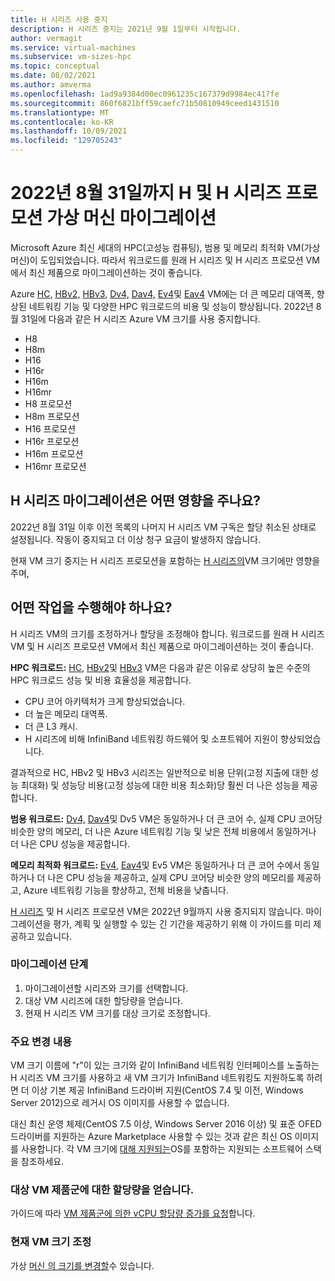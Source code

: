 ```yaml
---
title: H 시리즈 사용 중지
description: H 시리즈 중지는 2021년 9월 1일부터 시작됩니다.
author: vermagit
ms.service: virtual-machines
ms.subservice: vm-sizes-hpc
ms.topic: conceptual
ms.date: 08/02/2021
ms.author: amverma
ms.openlocfilehash: 1ad9a9384d00ec0961235c167379d9984ec417fe
ms.sourcegitcommit: 860f6821bff59caefc71b50810949ceed1431510
ms.translationtype: MT
ms.contentlocale: ko-KR
ms.lasthandoff: 10/09/2021
ms.locfileid: "129705243"
---
```

# <a name="migrate-your-h-and-h-series-promo-virtual-machines-by-august-31-2022"></a>2022년 8월 31일까지 H 및 H 시리즈 프로모션 가상 머신 마이그레이션

Microsoft Azure 최신 세대의 HPC(고성능 컴퓨팅), 범용 및 메모리 최적화 VM(가상 머신)이 도입되었습니다. 따라서 워크로드를 원래 H 시리즈 및 H 시리즈 프로모션 VM에서 최신 제품으로 마이그레이션하는 것이 좋습니다.

Azure [HC,](hc-series.md) [HBv2,](hbv2-series.md) [HBv3,](hbv3-series.md) [Dv4,](dv4-dsv4-series.md) [Dav4,](dav4-dasv4-series.md) [Ev4](ev4-esv4-series.md)및 [Eav4](eav4-easv4-series.md) VM에는 더 큰 메모리 대역폭, 향상된 네트워킹 기능 및 다양한 HPC 워크로드의 비용 및 성능이 향상됩니다. 2022년 8월 31일에 다음과 같은 H 시리즈 Azure VM 크기를 사용 중지합니다.

- H8
- H8m
- H16
- H16r
- H16m
- H16mr
- H8 프로모션
- H8m 프로모션
- H16 프로모션
- H16r 프로모션
- H16m 프로모션
- H16mr 프로모션

## <a name="how-does-the-h-series-migration-affect-me"></a>H 시리즈 마이그레이션은 어떤 영향을 주나요?

2022년 8월 31일 이후 이전 목록의 나머지 H 시리즈 VM 구독은 할당 취소된 상태로 설정됩니다. 작동이 중지되고 더 이상 청구 요금이 발생하지 않습니다.

현재 VM 크기 중지는 H 시리즈 프로모션을 포함하는 [H 시리즈의](h-series.md)VM 크기에만 영향을 주며,

## <a name="what-actions-should-i-take"></a>어떤 작업을 수행해야 하나요?

H 시리즈 VM의 크기를 조정하거나 할당을 조정해야 합니다. 워크로드를 원래 H 시리즈 VM 및 H 시리즈 프로모션 VM에서 최신 제품으로 마이그레이션하는 것이 좋습니다.

**HPC 워크로드:** [HC,](hc-series.md) [HBv2](hbv2-series.md)및 [HBv3](hbv3-series.md) VM은 다음과 같은 이유로 상당히 높은 수준의 HPC 워크로드 성능 및 비용 효율성을 제공합니다.

- CPU 코어 아키텍처가 크게 향상되었습니다.
- 더 높은 메모리 대역폭.
- 더 큰 L3 캐시.
- H 시리즈에 비해 InfiniBand 네트워킹 하드웨어 및 소프트웨어 지원이 향상되었습니다.

결과적으로 HC, HBv2 및 HBv3 시리즈는 일반적으로 비용 단위(고정 지출에 대한 성능 최대화) 및 성능당 비용(고정 성능에 대한 비용 최소화)당 훨씬 더 나은 성능을 제공합니다.

**범용 워크로드:** [Dv4,](dv4-dsv4-series.md) [Dav4](dav4-dasv4-series.md)및 Dv5 VM은 동일하거나 더 큰 코어 수, 실제 CPU 코어당 비슷한 양의 메모리, 더 나은 Azure 네트워킹 기능 및 낮은 전체 비용에서 동일하거나 더 나은 CPU 성능을 제공합니다.

**메모리 최적화 워크로드:** [Ev4,](ev4-esv4-series.md) [Eav4](eav4-easv4-series.md)및 Ev5 VM은 동일하거나 더 큰 코어 수에서 동일하거나 더 나은 CPU 성능을 제공하고, 실제 CPU 코어당 비슷한 양의 메모리를 제공하고, Azure 네트워킹 기능을 향상하고, 전체 비용을 낮춥니다.

[H 시리즈](h-series.md) 및 H 시리즈 프로모션 VM은 2022년 9월까지 사용 중지되지 않습니다. 마이그레이션을 평가, 계획 및 실행할 수 있는 긴 기간을 제공하기 위해 이 가이드를 미리 제공하고 있습니다.

### <a name="migration-steps"></a>마이그레이션 단계

1. 마이그레이션할 시리즈와 크기를 선택합니다.
1. 대상 VM 시리즈에 대한 할당량을 얻습니다.
1. 현재 H 시리즈 VM 크기를 대상 크기로 조정합니다.

### <a name="breaking-changes"></a>주요 변경 내용

VM 크기 이름에 "r"이 있는 크기와 같이 InfiniBand 네트워킹 인터페이스를 노출하는 H 시리즈 VM 크기를 사용하고 새 VM 크기가 InfiniBand 네트워킹도 지원하도록 하려면 더 이상 기본 제공 InfiniBand 드라이버 지원(CentOS 7.4 및 이전, Windows Server 2012)으로 레거시 OS 이미지를 사용할 수 없습니다.

대신 최신 운영 체제(CentOS 7.5 이상, Windows Server 2016 이상) 및 표준 OFED 드라이버를 지원하는 Azure Marketplace 사용할 수 있는 것과 같은 최신 OS 이미지를 사용합니다. 각 VM 크기에 [대해 지원되는](hbv3-series.md#get-started)OS를 포함하는 지원되는 소프트웨어 스택 을 참조하세요.

### <a name="get-a-quota-for-the-target-vm-family"></a>대상 VM 제품군에 대한 할당량을 얻습니다.

가이드에 따라 [VM 제품군에 의한 vCPU 할당량 증가를 요청](../azure-portal/supportability/per-vm-quota-requests.md)합니다.

### <a name="resize-the-current-vm"></a>현재 VM 크기 조정

가상 [머신 의 크기를 변경할](resize-vm.md)수 있습니다.
